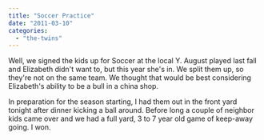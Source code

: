 ```yaml
---
title: "Soccer Practice"
date: "2011-03-10"
categories: 
  - "the-twins"
---
```


Well, we signed the kids up for Soccer at the local Y. August played last fall and Elizabeth didn't want to, but this year she's in. We split them up, so they're not on the same team. We thought that would be best considering Elizabeth's ability to be a bull in a china shop.

In preparation for the season starting, I had them out in the front yard tonight after dinner kicking a ball around. Before long a couple of neighbor kids came over and we had a full yard, 3 to 7 year old game of keep-away going. I won.
